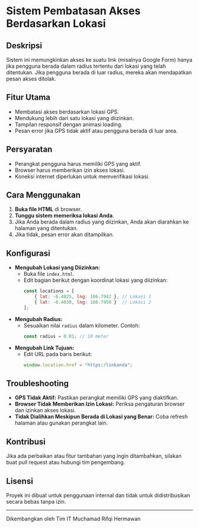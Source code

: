 # Sistem Pembatasan Akses Berdasarkan Lokasi

## Deskripsi
Sistem ini memungkinkan akses ke suatu link (misalnya Google Form) hanya jika pengguna berada dalam radius tertentu dari lokasi yang telah ditentukan. Jika pengguna berada di luar radius, mereka akan mendapatkan pesan akses ditolak.

## Fitur Utama
- Membatasi akses berdasarkan lokasi GPS.
- Mendukung lebih dari satu lokasi yang diizinkan.
- Tampilan responsif dengan animasi loading.
- Pesan error jika GPS tidak aktif atau pengguna berada di luar area.

## Persyaratan
- Perangkat pengguna harus memiliki GPS yang aktif.
- Browser harus memberikan izin akses lokasi.
- Koneksi internet diperlukan untuk memverifikasi lokasi.

## Cara Menggunakan
1. **Buka file HTML** di browser.
2. **Tunggu sistem memeriksa lokasi Anda**.
3. Jika Anda berada dalam radius yang diizinkan, Anda akan diarahkan ke halaman yang ditentukan.
4. Jika tidak, pesan error akan ditampilkan.

## Konfigurasi
- **Mengubah Lokasi yang Diizinkan:**
  - Buka file `index.html`.
  - Edit bagian berikut dengan koordinat lokasi yang diizinkan:
    ```javascript
    const locations = [
        { lat: -6.4025, lng: 106.7942 }, // Lokasi 1
        { lat: -6.4030, lng: 106.7950 }  // Lokasi 2
    ];
    ```
- **Mengubah Radius:**
  - Sesuaikan nilai `radius` dalam kilometer. Contoh:
    ```javascript
    const radius = 0.01; // 10 meter
    ```
- **Mengubah Link Tujuan:**
  - Edit URL pada baris berikut:
    ```javascript
    window.location.href = "https:/linkanda";
    ```

## Troubleshooting
- **GPS Tidak Aktif:** Pastikan perangkat memiliki GPS yang diaktifkan.
- **Browser Tidak Memberikan Izin Lokasi:** Periksa pengaturan browser dan izinkan akses lokasi.
- **Tidak Dialihkan Meskipun Berada di Lokasi yang Benar:** Coba refresh halaman atau gunakan perangkat lain.

## Kontribusi
Jika ada perbaikan atau fitur tambahan yang ingin ditambahkan, silakan buat pull request atau hubungi tim pengembang.

## Lisensi
Proyek ini dibuat untuk penggunaan internal dan tidak untuk didistribusikan secara bebas tanpa izin.

---
Dikembangkan oleh Tim IT Muchamad Rifqi Hermawan
